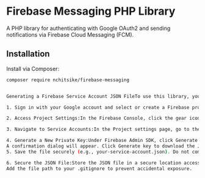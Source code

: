# Firebase Messaging PHP Library

A PHP library for authenticating with Google OAuth2 and sending notifications via Firebase Cloud Messaging (FCM).

## Installation

Install via Composer:

```bash
composer require nchitsike/firebase-messaging


Generating a Firebase Service Account JSON FileTo use this library, you need a Firebase service account JSON file. Follow these steps to generate it in the Firebase Console:Go to the Firebase Console:Navigate to console.firebase.google.com.

1. Sign in with your Google account and select or create a Firebase project.

2. Access Project Settings:In the Firebase Console, click the gear icon in the top-left corner and select Project settings.

3. Navigate to Service Accounts:In the Project settings page, go to the Service accounts tab.

4. Generate a New Private Key:Under Firebase Admin SDK, click Generate new private key.
A confirmation dialog will appear. Click Generate key to download the JSON file.
5. Save the file securely (e.g., your-service-account.json). Do not commit this file to version control.

6. Secure the JSON File:Store the JSON file in a secure location accessible to your application.
Add the file path to your .gitignore to prevent accidental exposure.


